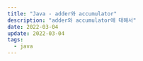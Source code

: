 ```yaml
---
title: "Java - adder와 accumulator"
description: "adder와 accumulator에 대해서"
date: 2022-03-04
update: 2022-03-04
tags:
  - java
---
```

